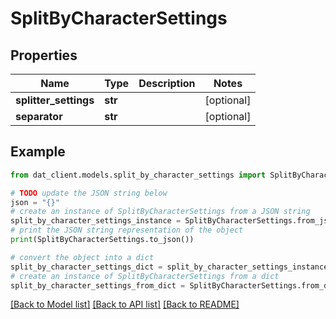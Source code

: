 # SplitByCharacterSettings


## Properties

Name | Type | Description | Notes
------------ | ------------- | ------------- | -------------
**splitter_settings** | **str** |  | [optional] 
**separator** | **str** |  | [optional] 

## Example

```python
from dat_client.models.split_by_character_settings import SplitByCharacterSettings

# TODO update the JSON string below
json = "{}"
# create an instance of SplitByCharacterSettings from a JSON string
split_by_character_settings_instance = SplitByCharacterSettings.from_json(json)
# print the JSON string representation of the object
print(SplitByCharacterSettings.to_json())

# convert the object into a dict
split_by_character_settings_dict = split_by_character_settings_instance.to_dict()
# create an instance of SplitByCharacterSettings from a dict
split_by_character_settings_from_dict = SplitByCharacterSettings.from_dict(split_by_character_settings_dict)
```
[[Back to Model list]](../README.md#documentation-for-models) [[Back to API list]](../README.md#documentation-for-api-endpoints) [[Back to README]](../README.md)



